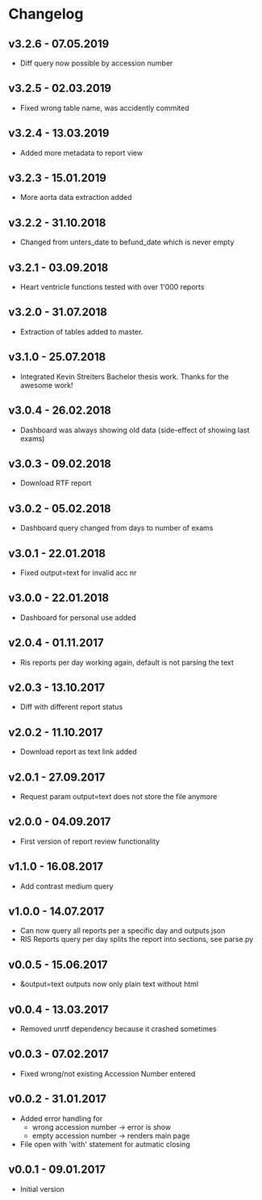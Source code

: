 # Changelog

## v3.2.6 - 07.05.2019
 * Diff query now possible by accession number

## v3.2.5 - 02.03.2019
 * Fixed wrong table name, was accidently commited

## v3.2.4 - 13.03.2019
 * Added more metadata to report view

## v3.2.3 - 15.01.2019
 * More aorta data extraction added

## v3.2.2 - 31.10.2018
 * Changed from unters_date to befund_date which is never empty

## v3.2.1 - 03.09.2018
 * Heart ventricle functions tested with over 1'000 reports

## v3.2.0 - 31.07.2018
 * Extraction of tables added to master.

## v3.1.0 - 25.07.2018
 * Integrated Kevin Streiters Bachelor thesis work. Thanks for the awesome work!

## v3.0.4 - 26.02.2018
 * Dashboard was always showing old data (side-effect of showing last exams)

## v3.0.3 - 09.02.2018
 * Download RTF report

## v3.0.2 - 05.02.2018
 * Dashboard query changed from days to number of exams

## v3.0.1 - 22.01.2018
 * Fixed output=text for invalid acc nr

## v3.0.0 - 22.01.2018
 * Dashboard for personal use added

## v2.0.4 - 01.11.2017
 * Ris reports per day working again, default is not parsing the text

## v2.0.3 - 13.10.2017
 * Diff with different report status

## v2.0.2 - 11.10.2017
 * Download report as text link added

## v2.0.1 - 27.09.2017
 * Request param output=text does not store the file anymore

## v2.0.0 - 04.09.2017
 * First version of report review functionality

## v1.1.0 - 16.08.2017
 * Add contrast medium query

## v1.0.0 - 14.07.2017
 * Can now query all reports per a specific day and outputs json
 * RIS Reports query per day splits the report into sections, see parse.py

## v0.0.5 - 15.06.2017
 * &output=text outputs now only plain text without html

## v0.0.4 - 13.03.2017
 * Removed unrtf dependency because it crashed sometimes

## v0.0.3 - 07.02.2017
 * Fixed wrong/not existing Accession Number entered

## v0.0.2 - 31.01.2017
 * Added error handling for
   - wrong accession number -> error is show
   - empty accession number -> renders main page
 * File open with 'with' statement for autmatic closing

## v0.0.1 - 09.01.2017
 * Initial version
